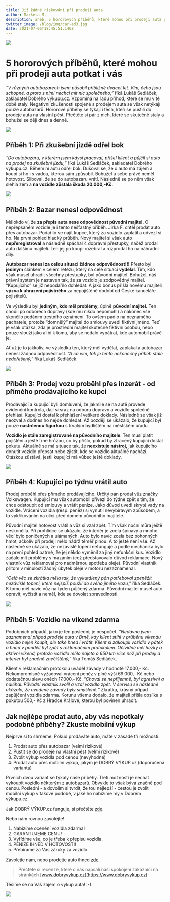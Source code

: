 ```yaml
---
title: Již žádné riskování při prodeji auta
author: Markéta M.
description: aneb, 5 hororových příběhů, které mohou při prodeji auta potkat i vás
twitter_image: /blog/img/car-ad3.jpg
date: 2021-07-05T18:45:51.146Z
---
```

![](/blog/img/odřený-bok-3-.png)

# 5 hororových příběhů, které mohou při prodeji auta potkat i vás

*“V různých autobazarech jsem působil přibližně dvacet let. Vím, čeho jsou schopné, a proto s nimi nechci mít nic společného,”* říká Lukáš Sedláček, zakladatel Dobrého výkupu.cz. Vzpomíná na řadu příhod, které se mu v té době staly. Negativní zkušenosti spojené s prodejem auta se však netýkají pouze autobazarů. Hororové příběhy se týkají i těch, kteří se pustili do prodeje auta na vlastní pěst. Přečtěte si pár z nich, které se skutečně staly a bohužel se dějí dnes a denně.

![](/blog/img/odřený-bok.jpg)

## Příběh 1: Při zkušební jízdě odřel bok

*“Do autobazaru, v kterém jsem kdysi pracoval, přišel klient a půjčil si auto na prodej na zkušební jízdu,”* říká Lukáš Sedláček, zakladatel Dobrého výkupu.cz. Během ní autu odřel bok. Dušoval se, že o auto má zájem a koupí si ho i s vadou, kterou sám způsobil. Bohužel u sebe právě neměl hotovost. Sliboval, že se do autobazaru vrátí. Následně se po něm však slehla zem a **na vozidle zůstala škoda 20.000,-Kč.**

![](/blog/img/odřený-bok-1-.jpg)

## Příběh 2: Bazar nenesl odpovědnost

Málokdo ví, že **za přepis auta nese odpovědnost původní majitel.** O nepřepsaném vozidle je i tento nešťastný příběh. Jirka F. chtěl prodat auto přes autobazar. Podařilo se najít kupce, který za vozidlo zaplatil a odvezl si ho. Na první pohled hladký průběh. Nový majitel si však auto **nepřeregistroval** a následně spáchal 4 dopravní přestupky, načež prodal auto dalšímu majiteli. Ten jej po koupi rozebral a rozprodal ho na náhradní díly.

**Autobazar nenesl za celou situaci žádnou odpovědnost!!!** Přesto byl **jediným** článkem v celém řetězu, který na celé situaci **vydělal**. Tím, kdo však musel uhradit všechny přestupky, byl původní majitel. Bohužel, náš právní systém je nastaven tak, že za vozidlo je zodpovědný majitel. “Kupujícího” se již nepodařilo dohledat. A jako bonus přišla novému majiteli  **výzva k uhrazení pojistného** za nepojištěné období od České kanceláře pojistitelů.

Ve výsledku byl **jediným, kdo měl problémy,** úplně **původní majitel.** Ten chodil po odborech dopravy (kde mu nikdo nepomohl) a nakonec vše skončilo podáním trestního oznámení. To ovšem padlo na neznámého pachatele, protože “domnělý” majitel do smlouvy uvedl fiktivní jméno. Teď je však otázka, zda je prostřední majitel skutečně fiktivní osobou, nebo pouze slouží jako alibi k tomu, aby se nedalo vypátrat, kde automobil právě je.

Ať už je to jakkoliv, ve výsledku ten, který měl vydělat, zaplakal a autobazar nenesl žádnou odpovědnost. *“A co vím, tak je tento nekonečný příběh stále nedořešený,”* říká Lukáš Sedláček.

![](/blog/img/odřený-bok.png)

## Příběh 3: Prodej vozu proběhl přes inzerát - od přímého prodávajícího ke kupci

Prodávající a kupující byli domluveni, že jakmile se na autě provede evidenční kontrola, dají si sraz na odboru dopravy a vozidlo společně přehlásí. Kupující dostal k přehlášení veškeré doklady. Následně se však již neozval a dodnes ho nejde dohledat. Až později se ukázalo, že kupující byl pouze **nastrčenou figurkou** s trvalým bydlištěm na městském úřadu.

**Vozidlo je stále zaregistrované na původního majitele**. Ten musí platit pojištění a ještě trne hrůzou, co by přišlo, pokud by ztracený kupující dostal pokutu. Aktuálně se má situace tak, že **neexistuje nástroj,** jak kupujícího donutit vozidlo přepsat nebo zjistit, kde se vozidlo aktuálně nachází. Otázkou zůstává, jestli kupující má vůbec ještě doklady.

![](/blog/img/odřený-bok-1-.png)

## Příběh 4: Kupující po týdnu vrátil auto

Prodej proběhl přes přímého prodávajícího. Určitý pán prodal vůz značky Volkswagen. Kupující mu však automobil přivezl do týdne zpět s tím, že chce odstoupit od smlouvy a vrátit peníze. Jako důvod uvedl skryté vady na vozidle. Vrácení vozidla (resp. peněz) si vynutil nevybíravým způsobem, a to vykřikováním na ulici před domem původního majitele.

Původní majitel hotovost vrátil a vůz si vzal zpět. Tím však noční můra ještě neskončila. Při prohlídce se ukázalo, že interiér je zcela špinavý a mnoho věcí bylo poničených a ulámaných. Auto bylo navíc zcela bez pohonných hmot, ačkoliv při prodeji mělo nádrž téměř plnou. A to ještě není vše. Až následně se ukázalo, že nezávislé topení nefunguje a podle mechanika bylo na první pohled patrné, že jej někdo vyměnil za jiný nefunkční kus. Vozidlo začalo mít problémy s mazáním (což představovalo důvod reklamace. Nový vlastník vůz reklamoval pro nadměrnou spotřebu oleje). Původní vlastník přitom v minulosti žádný úbytek oleje v motoru nezaznamenal.

*“Celá věc se zkrátka měla tak, že vykutálený pán potřeboval zpeněžit nezávislé topení, které nejspíš použil do svého jiného vozu,*” říká Sedláček. K tomu měl navíc vůz na týden půjčený zdarma. Původní majitel musel auto opravit, vyčistit a neměl, kde se dovolat spravedlnosti.

![](/blog/img/odřený-bok-2-.png)

## Příběh 5: Vozidlo na víkend zdarma

Podobných případů, jako je ten poslední, je nespočet. *“Nedávno jsem zaznamenal případ prodeje auta v Brně, kdy klient stihl v průběhu víkendu vozidlo nejen koupit, ale také hned i vrátit. Klient si zakoupil vozidlo v pátek a hned v pondělí byl zpět s reklamačním protokolem. Očividně měl hezký a aktivní víkend, protože vozidlo mělo najeto o 650 km více než při prodeji a interiér byl značně znečištěný,”* říká Tomáš Sedláček.

Klient v reklamačním protokolu uváděl závady v hodnotě 17.000,- Kč. Nekompromisně vyžadoval vrácení peněz v plné výši 69.000,- Kč nebo dodatečnou slevu oněch 17.000,- Kč. “*Choval se nepříjemně, byl agresivní a naléhal. Původní vlastník svolil a vzal vozidlo zpět. V servisu se následně ukázalo, že uvedené závady byly smyšlené.“* Zkrátka, krásný případ zapůjčení vozidla zdarma. Korunu všemu dodalo, že majiteli přišla obsílka s pokutou 500,- Kč z Hradce Králové, kterou byl povinen uhradit.

## [](<>)Jak nejlépe prodat auto, aby vás nepotkaly podobné příběhy? Zkuste mobilní výkup

Nejprve si to shrneme. Pokud prodáváte auto, máte v zásadě tři možnosti:

1. Prodat auto přes autobazar (velmi rizikové)
2. Pustit se do prodeje na vlastní pěst (velmi rizikové)
3. Zvolit výkup vozidla pod cenou (nevýhodné)
4. Prodat auto přes mobilní výkup, jakým je DOBRÝ VÝKUP.cz (doporučená varianta)

Prvních dvou variant se týkaly naše příběhy. Třetí možností je nechat vykoupit vozidlo některým z autobazarů. Obvykle to však bývá značně pod cenou. Poslední - a dovolím si tvrdit, že tou nejlepší - cestou je zvolit mobilní výkup v takové podobě, v jaké ho nabízíme my v Dobrém výkupu.cz.

Jak DOBRÝ VÝKUP.cz funguje, si přečtěte [zde](https://www.dobryvykup.cz/blog/2021/06/mobiln%C3%AD-v%C3%BDkup-cesta-jak-nejl%C3%A9pe-prodat-auto).

Nebo nám rovnou zavolejte!

1. Nabízíme ocenění vozidla zdarma!
2. GARANTUJEME CENU!
3. Vyřídíme vše, co je třeba k přepisu vozidla.
4. PENÍZE IHNED V HOTOVOSTI!
5. Přebíráme za Vás záruky za vozidlo.



Zavolejte nám, nebo prodejte auto ihned [](https://www.dobryvykup.cz/#bottom)[zde](https://www.dobryvykup.cz/#bottom).

> Přečtěte si recenze, které o nás napsali naši spokojení zákazníci na stránkách [www.dobryvykup.cz](https://www.dobryvykup.cz)

Těšíme se na Váš zájem o výkup auta! :-)

![](/blog/img/car-ad3.jpg)